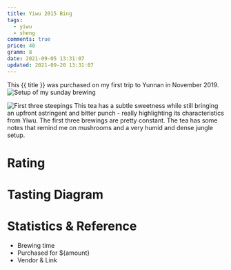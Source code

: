 ```yaml
---
title: Yiwu 2015 Bing
tags:
  - yiwu
  - sheng
comments: true
price: 40
gramm: 8
date: 2021-09-05 13:31:07
updated: 2021-09-20 13:31:07
---
```


This {{ title }} was purchased on my first trip to Yunnan in November 2019.
![Setup of my sunday brewing](setup.jpeg)

<!-- more -->

![First three steepings](1-3brew.jpeg)
This tea has a subtle sweetness while still bringing an upfront astringent and bitter punch - really highlighting its characteristics from Yiwu.
The first three brewings are pretty constant. The tea has some notes that remind me on mushrooms and a very humid and dense jungle setup.

# Rating


# Tasting Diagram

# Statistics & Reference
- Brewing time 
- Purchased for ${amount}
- Vendor & Link

